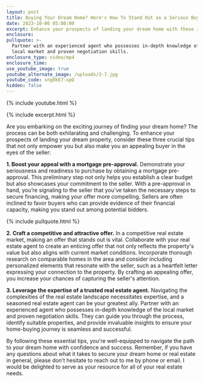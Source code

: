 ```yaml
---
layout: post
title: Buying Your Dream Home? Here's How To Stand Out as a Serious Buyer
date: 2023-10-06 05:00:00
excerpt: Enhance your prospects of landing your dream home with these insights.
enclosure:
pullquote: >-
  Partner with an experienced agent who possesses in-depth knowledge of the
  local market and proven negotiation skills.
enclosure_type: video/mp4
enclosure_time:
use_youtube_image: true
youtube_alternate_image: /uploads/2-7.jpg
youtube_code: sng8kE7-xpQ
hidden: false
---
```

{% include youtube.html %}

{% include excerpt.html %}

Are you embarking on the exciting journey of finding your dream home? The process can be both exhilarating and challenging. To enhance your prospects of landing your dream property, consider these three crucial tips that not only empower you but also make you an appealing buyer in the eyes of the seller:

**1\. Boost your appeal with a mortgage pre-approval.** Demonstrate your seriousness and readiness to purchase by obtaining a mortgage pre-approval. This preliminary step not only helps you establish a clear budget but also showcases your commitment to the seller. With a pre-approval in hand, you’re signaling to the seller that you've taken the necessary steps to secure financing, making your offer more compelling. Sellers are often inclined to favor buyers who can provide evidence of their financial capacity, making you stand out among potential bidders.

{% include pullquote.html %}

**2\. Craft a competitive and attractive offer.** In a competitive real estate market, making an offer that stands out is vital. Collaborate with your real estate agent to create an enticing offer that not only reflects the property's value but also aligns with current market conditions. Incorporate thorough research on comparable homes in the area and consider including personalized elements that resonate with the seller, such as a heartfelt letter expressing your connection to the property. By crafting an appealing offer, you increase your chances of capturing the seller's attention.

**3\. Leverage the expertise of a trusted real estate agent.** Navigating the complexities of the real estate landscape necessitates expertise, and a seasoned real estate agent can be your greatest ally. Partner with an experienced agent who possesses in-depth knowledge of the local market and proven negotiation skills. They can guide you through the process, identify suitable properties, and provide invaluable insights to ensure your home-buying journey is seamless and successful.

By following these essential tips, you're well-equipped to navigate the path to your dream home with confidence and success. Remember, if you have any questions about what it takes to secure your dream home or real estate in general, please don’t hesitate to reach out to me by phone or email. I would be delighted to serve as your resource for all of your real estate needs.